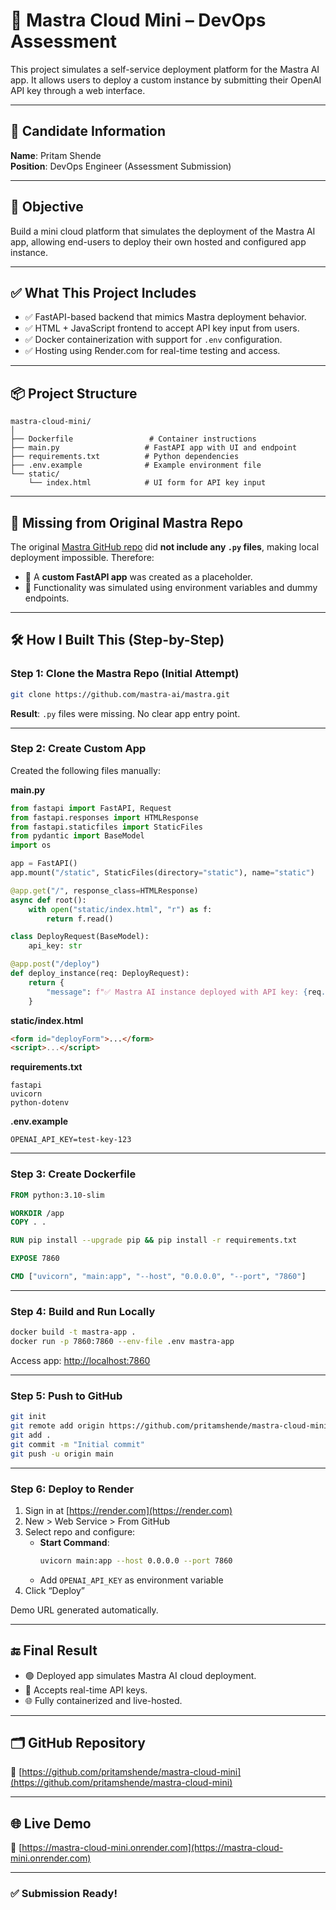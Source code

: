 
# 🚀 Mastra Cloud Mini – DevOps Assessment

This project simulates a self-service deployment platform for the Mastra AI app. It allows users to deploy a custom instance by submitting their OpenAI API key through a web interface.

---

## 👤 Candidate Information

**Name**: Pritam Shende  
**Position**: DevOps Engineer (Assessment Submission)

---

## 📌 Objective

Build a mini cloud platform that simulates the deployment of the Mastra AI app, allowing end-users to deploy their own hosted and configured app instance.

---

## ✅ What This Project Includes

- ✅ FastAPI-based backend that mimics Mastra deployment behavior.
- ✅ HTML + JavaScript frontend to accept API key input from users.
- ✅ Docker containerization with support for `.env` configuration.
- ✅ Hosting using Render.com for real-time testing and access.

---

## 📦 Project Structure

```
mastra-cloud-mini/
│
├── Dockerfile                 # Container instructions
├── main.py                   # FastAPI app with UI and endpoint
├── requirements.txt          # Python dependencies
├── .env.example              # Example environment file
└── static/
    └── index.html            # UI form for API key input
```

---

## 🧾 Missing from Original Mastra Repo

The original [Mastra GitHub repo](https://github.com/mastra-ai/mastra) did **not include any `.py` files**, making local deployment impossible. Therefore:

- 🔧 A **custom FastAPI app** was created as a placeholder.
- 🧪 Functionality was simulated using environment variables and dummy endpoints.

---

## 🛠️ How I Built This (Step-by-Step)

### Step 1: Clone the Mastra Repo (Initial Attempt)
```bash
git clone https://github.com/mastra-ai/mastra.git
```
**Result**: `.py` files were missing. No clear app entry point.

---

### Step 2: Create Custom App

Created the following files manually:

**main.py**
```python
from fastapi import FastAPI, Request
from fastapi.responses import HTMLResponse
from fastapi.staticfiles import StaticFiles
from pydantic import BaseModel
import os

app = FastAPI()
app.mount("/static", StaticFiles(directory="static"), name="static")

@app.get("/", response_class=HTMLResponse)
async def root():
    with open("static/index.html", "r") as f:
        return f.read()

class DeployRequest(BaseModel):
    api_key: str

@app.post("/deploy")
def deploy_instance(req: DeployRequest):
    return {
        "message": f"✅ Mastra AI instance deployed with API key: {req.api_key}"
    }
```

**static/index.html**
```html
<form id="deployForm">...</form>
<script>...</script>
```

**requirements.txt**
```
fastapi
uvicorn
python-dotenv
```

**.env.example**
```
OPENAI_API_KEY=test-key-123
```

---

### Step 3: Create Dockerfile

```Dockerfile
FROM python:3.10-slim

WORKDIR /app
COPY . .

RUN pip install --upgrade pip && pip install -r requirements.txt

EXPOSE 7860

CMD ["uvicorn", "main:app", "--host", "0.0.0.0", "--port", "7860"]
```

---

### Step 4: Build and Run Locally

```bash
docker build -t mastra-app .
docker run -p 7860:7860 --env-file .env mastra-app
```

Access app: [http://localhost:7860](http://localhost:7860)

---

### Step 5: Push to GitHub

```bash
git init
git remote add origin https://github.com/pritamshende/mastra-cloud-mini.git
git add .
git commit -m "Initial commit"
git push -u origin main
```

---

### Step 6: Deploy to Render

1. Sign in at [https://render.com](https://render.com)
2. New > Web Service > From GitHub
3. Select repo and configure:
   - **Start Command**:
     ```bash
     uvicorn main:app --host 0.0.0.0 --port 7860
     ```
   - Add `OPENAI_API_KEY` as environment variable
4. Click “Deploy”

Demo URL generated automatically.

---

## 🔚 Final Result

- 🟢 Deployed app simulates Mastra AI cloud deployment.
- 🧪 Accepts real-time API keys.
- 🌐 Fully containerized and live-hosted.

---

## 🗂 GitHub Repository

🔗 [https://github.com/pritamshende/mastra-cloud-mini](https://github.com/pritamshende/mastra-cloud-mini)

---

## 🌐 Live Demo

🔗 [https://mastra-cloud-mini.onrender.com](https://mastra-cloud-mini.onrender.com)

---

### ✅ Submission Ready!

